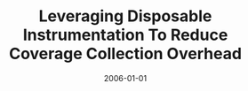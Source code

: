 ---
title: "Leveraging Disposable Instrumentation To Reduce Coverage Collection Overhead"
date: 2006-01-01
venue: ""
paperurl: https://doi.org/10.1002/stvr.347
authors: "KalyanRam Chilakamarri and Sebastian G Elbaum"
awards: ""
---